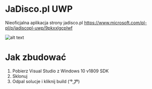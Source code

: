 # JaDisco.pl UWP

Nieoficjalna aplikacja strony jadisco.pl
https://www.microsoft.com/pl-pl/p/jadiscopl-uwp/9pkxxlgcplwf

![alt text](https://i.imgur.com/sHAdIfy.jpg)

# Jak zbudować
1. Pobierz Visual Studio z Windows 10 v1809 SDK
2. Sklonuj
3. Odpal solucje i kliknij build ( ͡º ͜ʖ͡º)
